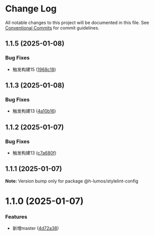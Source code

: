 # Change Log

All notable changes to this project will be documented in this file.
See [Conventional Commits](https://conventionalcommits.org) for commit guidelines.

## 1.1.5 (2025-01-08)


### Bug Fixes

*  触发构建15 ([1968c18](https://github.com/encode-studio-fe/fe-spec/commit/1968c18e4f00b92cbf475a737aba393ee3e0f5ca))





## 1.1.3 (2025-01-08)


### Bug Fixes

*  触发构建13 ([4a10b16](https://github.com/encode-studio-fe/fe-spec/commit/4a10b163c4d0bf1a756daa8991b92a803507da03))





## 1.1.2 (2025-01-07)


### Bug Fixes

*  触发构建13 ([c7a680f](https://github.com/encode-studio-fe/fe-spec/commit/c7a680f576d27eb6b2eb704a4185edf0122c7cc7))





## 1.1.1 (2025-01-07)

**Note:** Version bump only for package @h-lumos/stylelint-config





# 1.1.0 (2025-01-07)


### Features

* 新增master ([4d72a38](https://github.com/encode-studio-fe/fe-spec/commit/4d72a3861e4e7bd7a76ed375d4e0b6944833ae65))
